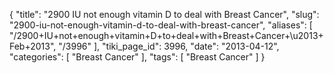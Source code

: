 {
    "title": "2900 IU not enough vitamin D to deal with Breast Cancer",
    "slug": "2900-iu-not-enough-vitamin-d-to-deal-with-breast-cancer",
    "aliases": [
        "/2900+IU+not+enough+vitamin+D+to+deal+with+Breast+Cancer+\u2013+Feb+2013",
        "/3996"
    ],
    "tiki_page_id": 3996,
    "date": "2013-04-12",
    "categories": [
        "Breast Cancer"
    ],
    "tags": [
        "Breast Cancer"
    ]
}
